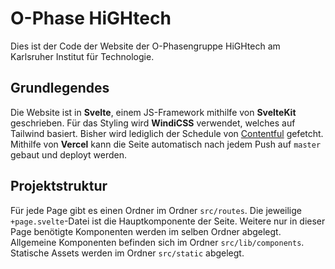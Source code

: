 # O-Phase HiGHtech

Dies ist der Code der Website der O-Phasengruppe HiGHtech am Karlsruher Institut für Technologie.

## Grundlegendes

Die Website ist in **Svelte**, einem JS-Framework mithilfe von **SvelteKit** geschrieben. Für das Styling wird **WindiCSS** verwendet, welches auf
Tailwind basiert.
Bisher wird lediglich der Schedule von [Contentful](https://www.contentful.com/) gefetcht. Mithilfe von **Vercel** kann
die Seite
automatisch nach jedem Push auf `master` gebaut und deployt werden.

## Projektstruktur

Für jede Page gibt es einen Ordner im Ordner `src/routes`. Die jeweilige `+page.svelte`-Datei ist die Hauptkomponente der
Seite. Weitere nur in dieser Page benötigte Komponenten werden im selben Ordner abgelegt. Allgemeine Komponenten
befinden sich im Ordner `src/lib/components`. Statische Assets werden im Ordner `src/static` abgelegt. 
